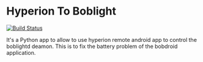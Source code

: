 Hyperion To Boblight
====================

[![Build Status](https://travis-ci.org/AlexisBRENON/hyperion2boblight.svg?branch=master)](https://travis-ci.org/AlexisBRENON/hyperion2boblight)

It's a Python app to allow to use hyperion remote android app to control the boblightd deamon.
This is to fix the battery problem of the bobdroid application.
